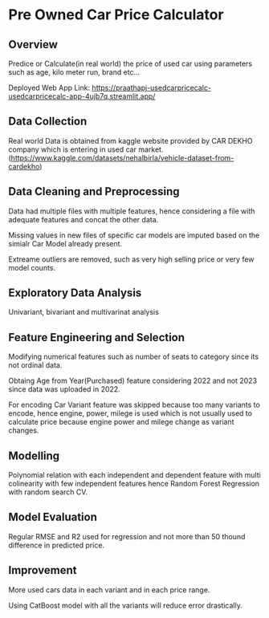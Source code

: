 # Pre Owned Car Price Calculator

## Overview
Predice or Calculate(in real world) the price of used car using parameters such as age, kilo meter run, brand etc... 

Deployed Web App Link: https://praathapj-usedcarpricecalc-usedcarpricecalc-app-4ujb7q.streamlit.app/
## Data Collection
Real world Data is obtained from kaggle website provided by CAR DEKHO company which is entering in used car market. (https://www.kaggle.com/datasets/nehalbirla/vehicle-dataset-from-cardekho)

## Data Cleaning and Preprocessing
Data had multiple files with multiple features, hence considering a file with adequate features and concat the other data.

Missing values in new files of specific car models are imputed based on the simialr Car Model already present.

Extreame outliers are removed, such as very high selling price or very few model counts.

## Exploratory Data Analysis
Univariant, bivariant and multivarinat analysis

## Feature Engineering and Selection

Modifying numerical features such as number of seats to category since its not ordinal data.

Obtaing Age from Year(Purchased) feature considering 2022 and not 2023 since data was uploaded in 2022.

For encoding Car Variant feature was skipped because too many variants to encode, hence engine, power, milege is used which is not usually used to calculate price because engine power and milege change as variant changes.

## Modelling
Polynomial relation with each independent and dependent feature with multi colinearity with few independent features hence Random Forest Regression with random search CV.

## Model Evaluation
Regular RMSE and R2 used for regression and not more than 50 thound difference in predicted price.

## Improvement
More used cars data in each variant and in each price range.

Using CatBoost model with all the variants will reduce error drastically.

